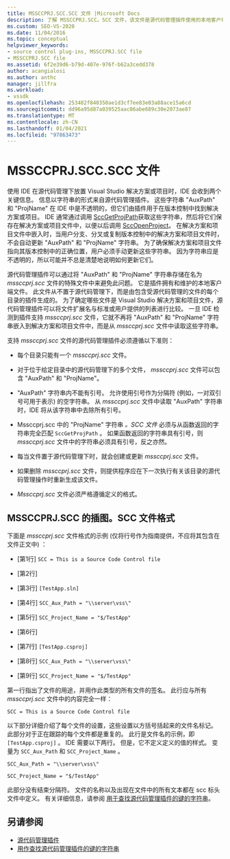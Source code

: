 ```yaml
---
title: MSSCCPRJ.SCC.SCC 文件 |Microsoft Docs
description: 了解 MSSCCPRJ.SCC。SCC 文件，该文件是源代码管理插件使用的本地客户端文件，可与 Visual Studio SDK 结合使用。
ms.custom: SEO-VS-2020
ms.date: 11/04/2016
ms.topic: conceptual
helpviewer_keywords:
- source control plug-ins, MSSCCPRJ.SCC file
- MSSCCPRJ.SCC file
ms.assetid: 6f2e39d6-b79d-407e-976f-b62a3cedd378
author: acangialosi
ms.author: anthc
manager: jillfra
ms.workload:
- vssdk
ms.openlocfilehash: 253482f840350ae1d3cf7ee83e03a88ace15a6cd
ms.sourcegitcommit: dd96a95d87a039525aac86abe689c30e2073ae87
ms.translationtype: MT
ms.contentlocale: zh-CN
ms.lasthandoff: 01/04/2021
ms.locfileid: "97863473"
---
```

# <a name="mssccprjscc-file"></a>MSSCCPRJ.SCC.SCC 文件
使用 IDE 在源代码管理下放置 Visual Studio 解决方案或项目时，IDE 会收到两个关键信息。 信息以字符串的形式来自源代码管理插件。 这些字符串 "AuxPath" 和 "ProjName" 在 IDE 中是不透明的，但它们由插件用于在版本控制中找到解决方案或项目。 IDE 通常通过调用 [SccGetProjPath](../extensibility/sccgetprojpath-function.md)获取这些字符串，然后将它们保存在解决方案或项目文件中，以便以后调用 [SccOpenProject](../extensibility/sccopenproject-function.md)。 在解决方案和项目文件中嵌入时，当用户分支、分叉或复制版本控制中的解决方案和项目文件时，不会自动更新 "AuxPath" 和 "ProjName" 字符串。 为了确保解决方案和项目文件指向其版本控制中的正确位置，用户必须手动更新这些字符串。 因为字符串应是不透明的，所以可能并不总是清楚地说明如何更新它们。

 源代码管理插件可以通过将 "AuxPath" 和 "ProjName" 字符串存储在名为 *mssccprj.scc* 文件的特殊文件中来避免此问题。 它是插件拥有和维护的本地客户端文件。 此文件从不置于源代码管理下，而是由包含受源代码管理的文件的每个目录的插件生成的。 为了确定哪些文件是 Visual Studio 解决方案和项目文件，源代码管理插件可以将文件扩展名与标准或用户提供的列表进行比较。 一旦 IDE 检测到插件支持 *mssccprj.scc* 文件，它就不再将 "AuxPath" 和 "ProjName" 字符串嵌入到解决方案和项目文件中，而是从 *mssccprj.scc* 文件中读取这些字符串。

 支持 *mssccprj.scc* 文件的源代码管理插件必须遵循以下准则：

- 每个目录只能有一个 *mssccprj.scc* 文件。

- 对于位于给定目录中的源代码管理下的多个文件， *mssccprj.scc* 文件可以包含 "AuxPath" 和 "ProjName"。

- "AuxPath" 字符串内不能有引号。 允许使用引号作为分隔符 (例如，一对双引号可用于表示) 的空字符串。 从 *mssccprj.scc* 文件中读取 "AuxPath" 字符串时，IDE 将从该字符串中去除所有引号。

- Mssccprj.scc 中的 "ProjName" 字符串 *。SCC 文件* 必须与从函数返回的字符串完全匹配 `SccGetProjPath` 。 如果函数返回的字符串具有引号，则 *mssccprj.scc* 文件中的字符串必须具有引号，反之亦然。

- 每当文件置于源代码管理下时，就会创建或更新 *mssccprj.scc* 文件。

- 如果删除 *mssccprj.scc* 文件，则提供程序应在下一次执行有关该目录的源代码管理操作时重新生成该文件。

- *Mssccprj.scc* 文件必须严格遵循定义的格式。

## <a name="an-illustration-of-the-mssccprjscc-file-format"></a>MSSCCPRJ.SCC 的插图。SCC 文件格式
 下面是 *mssccprj.scc* 文件格式的示例 (仅将行号作为指南提供，不应将其包含在文件正文中) ：

- [第1行] `SCC = This is a Source Code Control file`

- [第2行]

- [第3行] `[TestApp.sln]`

- [第4行] `SCC_Aux_Path = "\\server\vss\"`

- [第5行] `SCC_Project_Name = "$/TestApp"`

- [第6行]

- [第7行] `[TestApp.csproj]`

- [第8行] `SCC_Aux_Path = "\\server\vss\"`

- [第9行] `SCC_Project_Name = "$/TestApp"`

 第一行指出了文件的用途，并用作此类型的所有文件的签名。 此行应与所有 *mssccprj.scc* 文件中的内容完全一样：

 `SCC = This is a Source Code Control file`

 以下部分详细介绍了每个文件的设置，这些设置以方括号括起来的文件名标记。 此部分对于正在跟踪的每个文件都是重复的。 此行是文件名的示例，即 `[TestApp.csproj]` 。 IDE 需要以下两行。 但是，它不定义定义的值的样式。 变量为 `SCC_Aux_Path` 和 `SCC_Project_Name` 。

 `SCC_Aux_Path = "\\server\vss\"`

 `SCC_Project_Name = "$/TestApp"`

 此部分没有结束分隔符。 文件的名称以及出现在文件中的所有文本都在 scc 标头文件中定义。 有关详细信息，请参阅 [用于查找源代码管理插件的键的字符串](../extensibility/strings-used-as-keys-for-finding-a-source-control-plug-in.md)。

## <a name="see-also"></a>另请参阅
- [源代码管理插件](../extensibility/source-control-plug-ins.md)
- [用作查找源代码管理插件的键的字符串](../extensibility/strings-used-as-keys-for-finding-a-source-control-plug-in.md)
